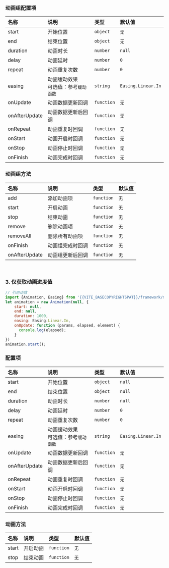### 动画组配置项

| 名称   | 说明 |  类型 |     默认值 | 
| :----- |  :----- |  :----- |  :-----  |  
| start |  开始位置   | `object` | `无` |
| end | 结束位置  |`object` | `无` |
| duration |  动画时长 |`number` |`null` |
| delay |  动画延时 |`number` |`0` |
| repeat |  动画重复次数 | `number` |`0` |
| easing |  动画缓动效果</br> 可选值：参考`缓动函数`  | `string` |`Easing.Linear.In` |
| onUpdate |  动画数据更新回调  | `function` |`无` |
| onAfterUpdate |  动画数据更新后回调 |`function` | `无` |
| onRepeat |  动画重复时回调  |`function` | `无` |
| onStart | 动画开启时回调  | `function` |`无` |
| onStop |  动画停止时回调  |`function` | `无` |
| onFinish |  动画完成时回调  | `function` |`无` |

### 动画组方法

| 名称   | 说明 |  类型 |     默认值 | 
| :----- |  :----- |  :----- |  :-----  |  
| add | 添加动画项  | `function` |`无` |
| start | 开启动画  | `function` |`无` |
| stop | 结束动画  | `function` |`无` |
| remove | 删除动画项  | `function` |`无` |
| removeAll | 删除所有动画项  | `function` |`无` |
| onFinish | 动画组完成时回调  | `function` |`无` |
| onAfterUpdate | 动画组更新后回调  | `function` |`无` |

<br/>

### 3. 仅获取动画进度值
```javascript
// 引用动效
import {Animation, Easing} from '{{VITE_BASECOPYRIGHTSPAT}}/framework/module/animation';
let animation = new Animation(null, {
    start: null,
    end: null,
    duration: 1000,
    easing: Easing.Linear.In,
    onUpdate: function (params, elapsed, element) {
      console.log(elapsed);
    }
})
animation.start();
```
### 配置项

| 名称   | 说明 |  类型 |     默认值 | 
| :----- |  :----- |  :----- |  :-----  |  
| start |  开始位置   | `object` | `null` |
| end | 结束位置  |`object` | `null` |
| duration |  动画时长 |`number` |`null` |
| delay |  动画延时 |`number` |`0` |
| repeat |  动画重复次数 | `number` |`0` |
| easing |  动画缓动效果 </br> 可选值：参考`缓动函数` | `string` |`Easing.Linear.In` |
| onUpdate |  动画数据更新回调  | `function` |`无` |
| onAfterUpdate |  动画数据更新后回调 |`function` | `无` |
| onRepeat |  动画重复时回调  |`function` | `无` |
| onStart | 动画开启时回调  | `function` |`无` |
| onStop |  动画停止时回调  |`function` | `无` |
| onFinish |  动画完成时回调  | `function` |`无` |
### 动画方法

| 名称   | 说明 |  类型 |     默认值 | 
| :----- |  :----- |  :----- |  :-----  |  
| start | 开启动画  | `function` |`无` |
| stop | 结束动画  | `function` |`无` |
